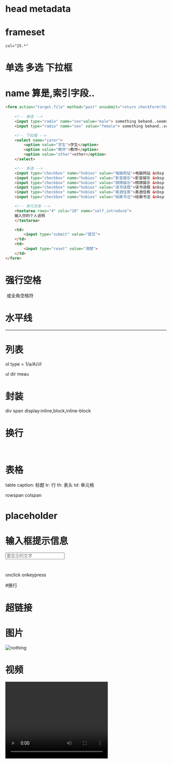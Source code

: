 # head metadata

# frameset 
`col="25.*"`

# 单选 多选 下拉框 
# name 算是,索引字段..
```html
<form action="target.file" method="post" onsubmit="return checkForm(this);">
    
    <!-- 单选 -->
    <input type="radio" name="sex"value="male"> something behand..seems no limit
    <input type="radio" name="sex" value="female"> something behand..seems no limit

    <!-- 下拉框 -->
    <select name="carer">
        <option value="学生">学生</option>
        <option value="教师">教师</option>
        <option value="other">other</option>
    </select>

    <!-- 多选 -->
    <input type="checkbox" name="hobies" value="电脑网站">电脑网站 &nbsp
    <input type="checkbox" name="hobies" value="影音娱乐">影音娱乐 &nbsp
    <input type="checkbox" name="hobies" value="棋牌娱乐">棋牌娱乐 &nbsp
    <input type="checkbox" name="hobies" value="读书读报">读书读报 &nbsp
    <input type="checkbox" name="hobies" value="美酒佳肴">美酒佳肴 &nbsp
    <input type="checkbox" name="hobies" value="绘画书法">绘画书法 &nbsp

    <!-- 多行文本 -->
    <textarea rows="4" cols="20" name="self_introduce">
    输入你的个人说明
    </textarea>

    <td>
        <input type="submit" value="提交">
    </td>
    <td>
        <input type="reset" value="清楚">
    </td>
</form>
```

# 强行空格
&nbsp;或全角空格符

# 水平线
<hr />

# 列表
ol
type = 1/a/A/i/I

ul
dir
meau

# 封装
div
span 
display:inline,block,inline-block


# 换行
<br />

# 表格
table
caption: 标题
tr: 行
th: 表头
td: 单元格

rowspan
colspan

# placeholder 
# 输入框提示信息
<input type="text" placeholder="要显示的文字">

#
onclick
onkeypress

#换行
<br />

# 超链接
<a href=""></a>

# 图片
<img src="path/to/file or http://" alt="nothing">

# 视频
<video width="320" height="240" controls>
  <source src="movie.mp4" type="video/mp4">
  <source src="movie.ogg" type="video/ogg">
  <source src="movie.webm" type="video/webm">
  <object data="movie.mp4" width="320" height="240">
    <embed src="movie.swf" width="320" height="240">
  </object> 
</video>

